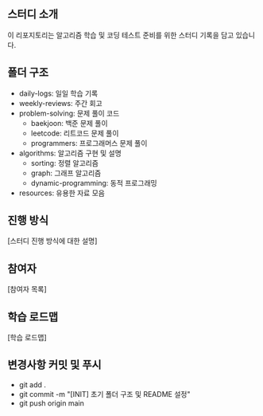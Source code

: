 ## 스터디 소개
이 리포지토리는 알고리즘 학습 및 코딩 테스트 준비를 위한 스터디 기록을 담고 있습니다.

## 폴더 구조
- daily-logs: 일일 학습 기록
- weekly-reviews: 주간 회고
- problem-solving: 문제 풀이 코드
  - baekjoon: 백준 문제 풀이
  - leetcode: 리트코드 문제 풀이
  - programmers: 프로그래머스 문제 풀이
- algorithms: 알고리즘 구현 및 설명
  - sorting: 정렬 알고리즘
  - graph: 그래프 알고리즘
  - dynamic-programming: 동적 프로그래밍
- resources: 유용한 자료 모음

## 진행 방식
[스터디 진행 방식에 대한 설명]

## 참여자
[참여자 목록]

## 학습 로드맵
[학습 로드맵]

## 변경사항 커밋 및 푸시
- git add .
- git commit -m "[INIT] 초기 폴더 구조 및 README 설정"
- git push origin main
